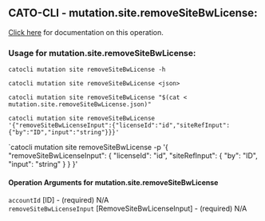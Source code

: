 
## CATO-CLI - mutation.site.removeSiteBwLicense:
[Click here](https://api.catonetworks.com/documentation/#mutation-mutation.site.removeSiteBwLicense) for documentation on this operation.

### Usage for mutation.site.removeSiteBwLicense:

`catocli mutation site removeSiteBwLicense -h`

`catocli mutation site removeSiteBwLicense <json>`

`catocli mutation site removeSiteBwLicense "$(cat < mutation.site.removeSiteBwLicense.json)"`

`catocli mutation site removeSiteBwLicense '{"removeSiteBwLicenseInput":{"licenseId":"id","siteRefInput":{"by":"ID","input":"string"}}}'`

`catocli mutation site removeSiteBwLicense -p '{
    "removeSiteBwLicenseInput": {
        "licenseId": "id",
        "siteRefInput": {
            "by": "ID",
            "input": "string"
        }
    }
}'


#### Operation Arguments for mutation.site.removeSiteBwLicense ####

`accountId` [ID] - (required) N/A    
`removeSiteBwLicenseInput` [RemoveSiteBwLicenseInput] - (required) N/A    
